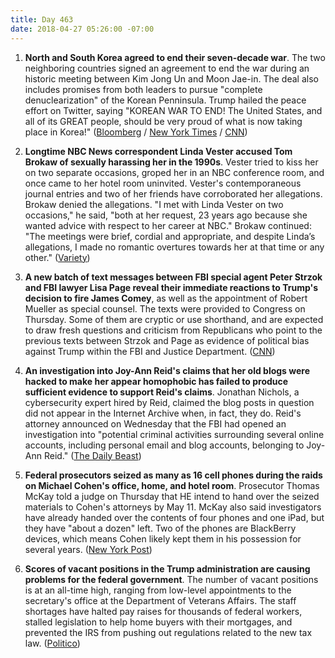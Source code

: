```yaml
---
title: Day 463
date: 2018-04-27 05:26:00 -07:00
---
```


1. **North and South Korea agreed to end their seven-decade war**. The two neighboring countries signed an agreement to end the war during an historic meeting between Kim Jong Un and Moon Jae-in. The deal also includes promises from both leaders to pursue "complete denuclearization" of the Korean Penninsula. Trump hailed the peace effort on Twitter, saying "KOREAN WAR TO END! The United States, and all of its GREAT people, should be very proud of what is now taking place in Korea!" ([Bloomberg](https://www.bloomberg.com/news/articles/2018-04-27/two-koreas-agree-to-end-war-this-year-pursue-denuclearization) / [New York Times](https://www.nytimes.com/2018/04/27/world/asia/north-korea-south-kim-jong-un.html) / [CNN](https://www.cnn.com/asia/live-news/north-korea-south-korea-summit-intl/index.html))

2. **Longtime NBC News correspondent Linda Vester accused Tom Brokaw of sexually harassing her in the 1990s**. Vester tried to kiss her on two separate occasions, groped her in an NBC conference room, and once came to her hotel room uninvited. Vester's contemporaneous journal entries and two of her friends have corroborated her allegations. Brokaw denied the allegations. "I met with Linda Vester on two occasions," he said, "both at her request, 23 years ago because she wanted advice with respect to her career at NBC." Brokaw continued: "The meetings were brief, cordial and appropriate, and despite Linda’s allegations, I made no romantic overtures towards her at that time or any other." ([Variety](http://variety.com/2018/tv/news/tom-brokaw-sexual-harassment-nbc-news-correspondent-1202789627/))

3. **A new batch of text messages between FBI special agent Peter Strzok and FBI lawyer Lisa Page reveal their immediate reactions to Trump's decision to fire James Comey**, as well as the appointment of Robert Mueller as special counsel. The texts were provided to Congress on Thursday. Some of them are cryptic or use shorthand, and are expected to draw fresh questions and criticism from Republicans who point to the previous texts between Strzok and Page as evidence of political bias against Trump within the FBI and Justice Department. ([CNN](https://www.cnn.com/2018/04/26/politics/missing-strzok-page-text-messages/index.html))

4. **An investigation into Joy-Ann Reid's claims that her old blogs were hacked to make her appear homophobic has failed to produce sufficient evidence to support Reid's claims**. Jonathan Nichols, a cybersecurity expert hired by Reid, claimed the blog posts in question did not appear in the Internet Archive when, in fact, they do. Reid's attorney announced on Wednesday that the FBI had opened an investigation into "potential criminal activities surrounding several online accounts, including personal email and blog accounts, belonging to Joy-Ann Reid." ([The Daily Beast](https://www.thedailybeast.com/claims-by-joy-reids-cybersecurity-expert-fall-apart))

5. **Federal prosecutors seized as many as 16 cell phones during the raids on Michael Cohen's office, home, and hotel room**. Prosecutor Thomas McKay told a judge on Thursday that HE intend to hand over the seized materials to Cohen's attorneys by May 11. McKay also said investigators have already handed over the contents of four phones and one iPad, but they have "about a dozen" left. Two of the phones are BlackBerry devices, which means Cohen likely kept them in his possession for several years. ([New York Post](https://nypost.com/2018/04/26/feds-seized-more-than-a-dozen-of-michael-cohens-phones/))

6. **Scores of vacant positions in the Trump administration are causing problems for the federal government**. The number of vacant positions is at an all-time high, ranging from low-level appointments to the secretary's office at the Department of Veterans Affairs. The staff shortages have halted pay raises for thousands of federal workers, stalled legislation to help home buyers with their mortgages, and prevented the IRS from pushing out regulations related to the new tax law. ([Politico](https://www.politico.com/story/2018/04/27/trump-deserted-government-552971))